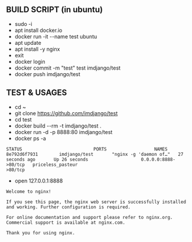 ## BUILD SCRIPT (in ubuntu)
* sudo -i
* apt install docker.io
* docker run -it --name test ubuntu
* apt update
* apt install -y nginx
* exit
* docker login
* docker commit -m "test" test imdjango/test
* docker push imdjango/test



## TEST & USAGES
* cd ~
* git clone https://github.com/imdjango/test
* cd test
* docker build --rm -t imdjango/test .
* docker run -d -p 8888:80 imdjango/test
* docker ps -a
```
STATUS                           PORTS                  NAMES
8e792d6f7931        imdjango/test       "nginx -g 'daemon of…"   27 seconds ago       Up 26 seconds                    0.0.0.0:8888->80/tcp   priceless_pasteur
>80/tcp
```
* open 127.0.0.1:8888
```
Welcome to nginx!

If you see this page, the nginx web server is successfully installed and working. Further configuration is required.

For online documentation and support please refer to nginx.org.
Commercial support is available at nginx.com.

Thank you for using nginx.
```
